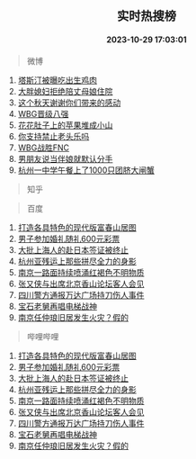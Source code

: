 <div align="center"><h2>实时热搜榜</h2><h4>2023-10-29 17:03:01</h4></div>

> 微博  

1. [塔斯汀被曝吃出生鸡肉](https://s.weibo.com/weibo?q=%23%E5%A1%94%E6%96%AF%E6%B1%80%E8%A2%AB%E6%9B%9D%E5%90%83%E5%87%BA%E7%94%9F%E9%B8%A1%E8%82%89%23&t=31&band_rank=1&Refer=top)<br />
2. [大胖媳妇拒绝陪丈母娘住院](https://s.weibo.com/weibo?q=%E5%A4%A7%E8%83%96%E5%AA%B3%E5%A6%87%E6%8B%92%E7%BB%9D%E9%99%AA%E4%B8%88%E6%AF%8D%E5%A8%98%E4%BD%8F%E9%99%A2&t=31&band_rank=2&Refer=top)<br />
3. [这个秋天谢谢你们带来的感动](https://s.weibo.com/weibo?q=%23%E8%BF%99%E4%B8%AA%E7%A7%8B%E5%A4%A9%E8%B0%A2%E8%B0%A2%E4%BD%A0%E4%BB%AC%E5%B8%A6%E6%9D%A5%E7%9A%84%E6%84%9F%E5%8A%A8%23&t=31&band_rank=3&Refer=top)<br />
4. [WBG晋级八强](https://s.weibo.com/weibo?q=%23WBG%E6%99%8B%E7%BA%A7%E5%85%AB%E5%BC%BA%23&t=31&band_rank=4&Refer=top)<br />
5. [花花肚子上的苹果堆成小山](https://s.weibo.com/weibo?q=%23%E8%8A%B1%E8%8A%B1%E8%82%9A%E5%AD%90%E4%B8%8A%E7%9A%84%E8%8B%B9%E6%9E%9C%E5%A0%86%E6%88%90%E5%B0%8F%E5%B1%B1%23&t=31&band_rank=5&Refer=top)<br />
6. [你支持禁止老头乐吗](https://s.weibo.com/weibo?q=%23%E4%BD%A0%E6%94%AF%E6%8C%81%E7%A6%81%E6%AD%A2%E8%80%81%E5%A4%B4%E4%B9%90%E5%90%97%23&t=31&band_rank=6&Refer=top)<br />
7. [WBG战胜FNC](https://s.weibo.com/weibo?q=%23WBG%E6%88%98%E8%83%9CFNC%23&t=31&band_rank=7&Refer=top)<br />
8. [男朋友说当伴娘就默认分手](https://s.weibo.com/weibo?q=%23%E7%94%B7%E6%9C%8B%E5%8F%8B%E8%AF%B4%E5%BD%93%E4%BC%B4%E5%A8%98%E5%B0%B1%E9%BB%98%E8%AE%A4%E5%88%86%E6%89%8B%23&t=31&band_rank=8&Refer=top)<br />
9. [杭州一中学午餐上了1000只团脐大闸蟹](https://s.weibo.com/weibo?q=%23%E6%9D%AD%E5%B7%9E%E4%B8%80%E4%B8%AD%E5%AD%A6%E5%8D%88%E9%A4%90%E4%B8%8A%E4%BA%861000%E5%8F%AA%E5%9B%A2%E8%84%90%E5%A4%A7%E9%97%B8%E8%9F%B9%23&t=31&band_rank=9&Refer=top)<br />

> 知乎  


> 百度  

1. [打造各具特色的现代版富春山居图](https://www.baidu.com/s?wd=%E6%89%93%E9%80%A0%E5%90%84%E5%85%B7%E7%89%B9%E8%89%B2%E7%9A%84%E7%8E%B0%E4%BB%A3%E7%89%88%E5%AF%8C%E6%98%A5%E5%B1%B1%E5%B1%85%E5%9B%BE&sa=fyb_news&rsv_dl=fyb_news)<br />
2. [男子参加婚礼随礼600元彩票](https://www.baidu.com/s?wd=%E7%94%B7%E5%AD%90%E5%8F%82%E5%8A%A0%E5%A9%9A%E7%A4%BC%E9%9A%8F%E7%A4%BC600%E5%85%83%E5%BD%A9%E7%A5%A8&sa=fyb_news&rsv_dl=fyb_news)<br />
3. [大批上海人的赴日本签证被终止](https://www.baidu.com/s?wd=%E5%A4%A7%E6%89%B9%E4%B8%8A%E6%B5%B7%E4%BA%BA%E7%9A%84%E8%B5%B4%E6%97%A5%E6%9C%AC%E7%AD%BE%E8%AF%81%E8%A2%AB%E7%BB%88%E6%AD%A2&sa=fyb_news&rsv_dl=fyb_news)<br />
4. [杭州亚残运上那些拼尽全力的身影](https://www.baidu.com/s?wd=%E6%9D%AD%E5%B7%9E%E4%BA%9A%E6%AE%8B%E8%BF%90%E4%B8%8A%E9%82%A3%E4%BA%9B%E6%8B%BC%E5%B0%BD%E5%85%A8%E5%8A%9B%E7%9A%84%E8%BA%AB%E5%BD%B1&sa=fyb_news&rsv_dl=fyb_news)<br />
5. [南京一路面持续喷涌红褐色不明物质](https://www.baidu.com/s?wd=%E5%8D%97%E4%BA%AC%E4%B8%80%E8%B7%AF%E9%9D%A2%E6%8C%81%E7%BB%AD%E5%96%B7%E6%B6%8C%E7%BA%A2%E8%A4%90%E8%89%B2%E4%B8%8D%E6%98%8E%E7%89%A9%E8%B4%A8&sa=fyb_news&rsv_dl=fyb_news)<br />
6. [张又侠与出席北京香山论坛客人会见](https://www.baidu.com/s?wd=%E5%BC%A0%E5%8F%88%E4%BE%A0%E4%B8%8E%E5%87%BA%E5%B8%AD%E5%8C%97%E4%BA%AC%E9%A6%99%E5%B1%B1%E8%AE%BA%E5%9D%9B%E5%AE%A2%E4%BA%BA%E4%BC%9A%E8%A7%81&sa=fyb_news&rsv_dl=fyb_news)<br />
7. [四川警方通报万达广场持刀伤人事件](https://www.baidu.com/s?wd=%E5%9B%9B%E5%B7%9D%E8%AD%A6%E6%96%B9%E9%80%9A%E6%8A%A5%E4%B8%87%E8%BE%BE%E5%B9%BF%E5%9C%BA%E6%8C%81%E5%88%80%E4%BC%A4%E4%BA%BA%E4%BA%8B%E4%BB%B6&sa=fyb_news&rsv_dl=fyb_news)<br />
8. [宝石老舅再唱电梯战神](https://www.baidu.com/s?wd=%E5%AE%9D%E7%9F%B3%E8%80%81%E8%88%85%E5%86%8D%E5%94%B1%E7%94%B5%E6%A2%AF%E6%88%98%E7%A5%9E&sa=fyb_news&rsv_dl=fyb_news)<br />
9. [南京任仲琅旧居发生火灾？假的](https://www.baidu.com/s?wd=%E5%8D%97%E4%BA%AC%E4%BB%BB%E4%BB%B2%E7%90%85%E6%97%A7%E5%B1%85%E5%8F%91%E7%94%9F%E7%81%AB%E7%81%BE%EF%BC%9F%E5%81%87%E7%9A%84&sa=fyb_news&rsv_dl=fyb_news)<br />

> 哔哩哔哩  

1. [打造各具特色的现代版富春山居图](https://www.baidu.com/s?wd=%E6%89%93%E9%80%A0%E5%90%84%E5%85%B7%E7%89%B9%E8%89%B2%E7%9A%84%E7%8E%B0%E4%BB%A3%E7%89%88%E5%AF%8C%E6%98%A5%E5%B1%B1%E5%B1%85%E5%9B%BE&sa=fyb_news&rsv_dl=fyb_news)<br />
2. [男子参加婚礼随礼600元彩票](https://www.baidu.com/s?wd=%E7%94%B7%E5%AD%90%E5%8F%82%E5%8A%A0%E5%A9%9A%E7%A4%BC%E9%9A%8F%E7%A4%BC600%E5%85%83%E5%BD%A9%E7%A5%A8&sa=fyb_news&rsv_dl=fyb_news)<br />
3. [大批上海人的赴日本签证被终止](https://www.baidu.com/s?wd=%E5%A4%A7%E6%89%B9%E4%B8%8A%E6%B5%B7%E4%BA%BA%E7%9A%84%E8%B5%B4%E6%97%A5%E6%9C%AC%E7%AD%BE%E8%AF%81%E8%A2%AB%E7%BB%88%E6%AD%A2&sa=fyb_news&rsv_dl=fyb_news)<br />
4. [杭州亚残运上那些拼尽全力的身影](https://www.baidu.com/s?wd=%E6%9D%AD%E5%B7%9E%E4%BA%9A%E6%AE%8B%E8%BF%90%E4%B8%8A%E9%82%A3%E4%BA%9B%E6%8B%BC%E5%B0%BD%E5%85%A8%E5%8A%9B%E7%9A%84%E8%BA%AB%E5%BD%B1&sa=fyb_news&rsv_dl=fyb_news)<br />
5. [南京一路面持续喷涌红褐色不明物质](https://www.baidu.com/s?wd=%E5%8D%97%E4%BA%AC%E4%B8%80%E8%B7%AF%E9%9D%A2%E6%8C%81%E7%BB%AD%E5%96%B7%E6%B6%8C%E7%BA%A2%E8%A4%90%E8%89%B2%E4%B8%8D%E6%98%8E%E7%89%A9%E8%B4%A8&sa=fyb_news&rsv_dl=fyb_news)<br />
6. [张又侠与出席北京香山论坛客人会见](https://www.baidu.com/s?wd=%E5%BC%A0%E5%8F%88%E4%BE%A0%E4%B8%8E%E5%87%BA%E5%B8%AD%E5%8C%97%E4%BA%AC%E9%A6%99%E5%B1%B1%E8%AE%BA%E5%9D%9B%E5%AE%A2%E4%BA%BA%E4%BC%9A%E8%A7%81&sa=fyb_news&rsv_dl=fyb_news)<br />
7. [四川警方通报万达广场持刀伤人事件](https://www.baidu.com/s?wd=%E5%9B%9B%E5%B7%9D%E8%AD%A6%E6%96%B9%E9%80%9A%E6%8A%A5%E4%B8%87%E8%BE%BE%E5%B9%BF%E5%9C%BA%E6%8C%81%E5%88%80%E4%BC%A4%E4%BA%BA%E4%BA%8B%E4%BB%B6&sa=fyb_news&rsv_dl=fyb_news)<br />
8. [宝石老舅再唱电梯战神](https://www.baidu.com/s?wd=%E5%AE%9D%E7%9F%B3%E8%80%81%E8%88%85%E5%86%8D%E5%94%B1%E7%94%B5%E6%A2%AF%E6%88%98%E7%A5%9E&sa=fyb_news&rsv_dl=fyb_news)<br />
9. [南京任仲琅旧居发生火灾？假的](https://www.baidu.com/s?wd=%E5%8D%97%E4%BA%AC%E4%BB%BB%E4%BB%B2%E7%90%85%E6%97%A7%E5%B1%85%E5%8F%91%E7%94%9F%E7%81%AB%E7%81%BE%EF%BC%9F%E5%81%87%E7%9A%84&sa=fyb_news&rsv_dl=fyb_news)<br />
